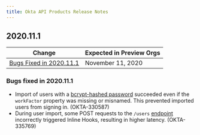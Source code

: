 ```yaml
---
title: Okta API Products Release Notes
---
```


## 2020.11.1

| Change                                            | Expected in Preview Orgs |
| ------------------------------------------------- | ------------------------ |
| [Bugs Fixed in 2020.11.1](#bugs-fixed-in-2020-11-1) | November 11, 2020         |

### Bugs fixed in 2020.11.1

* Import of users with a [bcrypt-hashed password](/docs/reference/api/users/#hashed-password-object) succeeded even if the `workFactor` property was missing or misnamed. This prevented imported users from signing in. (OKTA-330587)
* During user import, some POST requests to the `/users` [endpoint](/docs/reference/api/users/#create-user) incorrectly triggered Inline Hooks, resulting in higher latency. (OKTA-335769)
